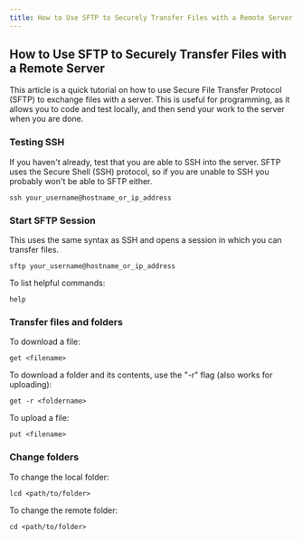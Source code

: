 ```yaml
---
title: How to Use SFTP to Securely Transfer Files with a Remote Server
---
```

## How to Use SFTP to Securely Transfer Files with a Remote Server
This article is a quick tutorial on how to use Secure File Transfer Protocol (SFTP) to exchange files with a server. This is useful for programming, as it allows you to code and test locally, and then send your work to the server when you are done.

### Testing SSH
If you haven't already, test that you are able to SSH into the server. SFTP uses the Secure Shell (SSH) protocol, so if you are unable to SSH you probably won't be able to SFTP either.

```unix
ssh your_username@hostname_or_ip_address
```
### Start SFTP Session
This uses the same syntax as SSH and opens a session in which you can transfer files.
```unix
sftp your_username@hostname_or_ip_address
```
To list helpful commands:
```unix
help
```
### Transfer files and folders

To download a file:
```unix
get <filename>
```
To download a folder and its contents, use the "-r" flag (also works for uploading):
```unix
get -r <foldername>
```
To upload a file:
```unix
put <filename>
```

### Change folders
To change the local folder:
```unix
lcd <path/to/folder>
```
To change the remote folder:
```unix
cd <path/to/folder>
```
